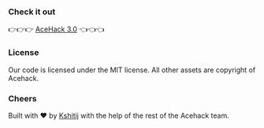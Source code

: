 ### Check it out

👉👉👉 [AceHack 3.0](https://acehack3.netlify.app/) 👈👈👈

### License

Our code is licensed under the MIT license. All other assets are copyright of Acehack.

### Cheers

Built with ❤️ by [Kshitij](https://github.com/kshitijv256) with the help of the rest of the Acehack team.
